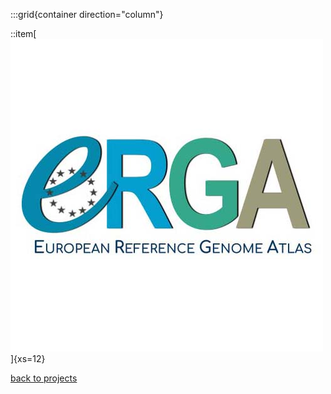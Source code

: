 
:::grid{container direction="column"}

::item[![GoaT](/static/images/ERGA_logo_square.jpg)]{xs=12}

[back to projects](/projects)
